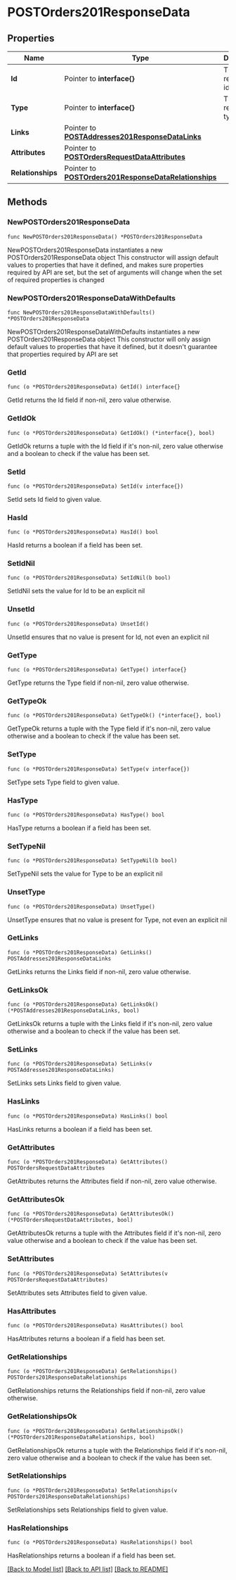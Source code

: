 # POSTOrders201ResponseData

## Properties

Name | Type | Description | Notes
------------ | ------------- | ------------- | -------------
**Id** | Pointer to **interface{}** | The resource&#39;s id | [optional] 
**Type** | Pointer to **interface{}** | The resource&#39;s type | [optional] 
**Links** | Pointer to [**POSTAddresses201ResponseDataLinks**](POSTAddresses201ResponseDataLinks.md) |  | [optional] 
**Attributes** | Pointer to [**POSTOrdersRequestDataAttributes**](POSTOrdersRequestDataAttributes.md) |  | [optional] 
**Relationships** | Pointer to [**POSTOrders201ResponseDataRelationships**](POSTOrders201ResponseDataRelationships.md) |  | [optional] 

## Methods

### NewPOSTOrders201ResponseData

`func NewPOSTOrders201ResponseData() *POSTOrders201ResponseData`

NewPOSTOrders201ResponseData instantiates a new POSTOrders201ResponseData object
This constructor will assign default values to properties that have it defined,
and makes sure properties required by API are set, but the set of arguments
will change when the set of required properties is changed

### NewPOSTOrders201ResponseDataWithDefaults

`func NewPOSTOrders201ResponseDataWithDefaults() *POSTOrders201ResponseData`

NewPOSTOrders201ResponseDataWithDefaults instantiates a new POSTOrders201ResponseData object
This constructor will only assign default values to properties that have it defined,
but it doesn't guarantee that properties required by API are set

### GetId

`func (o *POSTOrders201ResponseData) GetId() interface{}`

GetId returns the Id field if non-nil, zero value otherwise.

### GetIdOk

`func (o *POSTOrders201ResponseData) GetIdOk() (*interface{}, bool)`

GetIdOk returns a tuple with the Id field if it's non-nil, zero value otherwise
and a boolean to check if the value has been set.

### SetId

`func (o *POSTOrders201ResponseData) SetId(v interface{})`

SetId sets Id field to given value.

### HasId

`func (o *POSTOrders201ResponseData) HasId() bool`

HasId returns a boolean if a field has been set.

### SetIdNil

`func (o *POSTOrders201ResponseData) SetIdNil(b bool)`

 SetIdNil sets the value for Id to be an explicit nil

### UnsetId
`func (o *POSTOrders201ResponseData) UnsetId()`

UnsetId ensures that no value is present for Id, not even an explicit nil
### GetType

`func (o *POSTOrders201ResponseData) GetType() interface{}`

GetType returns the Type field if non-nil, zero value otherwise.

### GetTypeOk

`func (o *POSTOrders201ResponseData) GetTypeOk() (*interface{}, bool)`

GetTypeOk returns a tuple with the Type field if it's non-nil, zero value otherwise
and a boolean to check if the value has been set.

### SetType

`func (o *POSTOrders201ResponseData) SetType(v interface{})`

SetType sets Type field to given value.

### HasType

`func (o *POSTOrders201ResponseData) HasType() bool`

HasType returns a boolean if a field has been set.

### SetTypeNil

`func (o *POSTOrders201ResponseData) SetTypeNil(b bool)`

 SetTypeNil sets the value for Type to be an explicit nil

### UnsetType
`func (o *POSTOrders201ResponseData) UnsetType()`

UnsetType ensures that no value is present for Type, not even an explicit nil
### GetLinks

`func (o *POSTOrders201ResponseData) GetLinks() POSTAddresses201ResponseDataLinks`

GetLinks returns the Links field if non-nil, zero value otherwise.

### GetLinksOk

`func (o *POSTOrders201ResponseData) GetLinksOk() (*POSTAddresses201ResponseDataLinks, bool)`

GetLinksOk returns a tuple with the Links field if it's non-nil, zero value otherwise
and a boolean to check if the value has been set.

### SetLinks

`func (o *POSTOrders201ResponseData) SetLinks(v POSTAddresses201ResponseDataLinks)`

SetLinks sets Links field to given value.

### HasLinks

`func (o *POSTOrders201ResponseData) HasLinks() bool`

HasLinks returns a boolean if a field has been set.

### GetAttributes

`func (o *POSTOrders201ResponseData) GetAttributes() POSTOrdersRequestDataAttributes`

GetAttributes returns the Attributes field if non-nil, zero value otherwise.

### GetAttributesOk

`func (o *POSTOrders201ResponseData) GetAttributesOk() (*POSTOrdersRequestDataAttributes, bool)`

GetAttributesOk returns a tuple with the Attributes field if it's non-nil, zero value otherwise
and a boolean to check if the value has been set.

### SetAttributes

`func (o *POSTOrders201ResponseData) SetAttributes(v POSTOrdersRequestDataAttributes)`

SetAttributes sets Attributes field to given value.

### HasAttributes

`func (o *POSTOrders201ResponseData) HasAttributes() bool`

HasAttributes returns a boolean if a field has been set.

### GetRelationships

`func (o *POSTOrders201ResponseData) GetRelationships() POSTOrders201ResponseDataRelationships`

GetRelationships returns the Relationships field if non-nil, zero value otherwise.

### GetRelationshipsOk

`func (o *POSTOrders201ResponseData) GetRelationshipsOk() (*POSTOrders201ResponseDataRelationships, bool)`

GetRelationshipsOk returns a tuple with the Relationships field if it's non-nil, zero value otherwise
and a boolean to check if the value has been set.

### SetRelationships

`func (o *POSTOrders201ResponseData) SetRelationships(v POSTOrders201ResponseDataRelationships)`

SetRelationships sets Relationships field to given value.

### HasRelationships

`func (o *POSTOrders201ResponseData) HasRelationships() bool`

HasRelationships returns a boolean if a field has been set.


[[Back to Model list]](../README.md#documentation-for-models) [[Back to API list]](../README.md#documentation-for-api-endpoints) [[Back to README]](../README.md)


